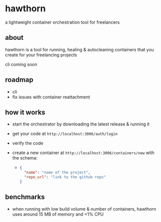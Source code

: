 # hawthorn

a lightweight container orchestration tool for freelancers

## about

hawthorn is a tool for running, healing & autocleaning containers that you create for your freelancing projects

cli coming soon

## roadmap

- cli
- fix issues with container reattachment

## how it works

- start the orchestrator by downloading the latest release & running it
- get your code at `http://localhost:3006/auth/login`
- verify the code
- create a new container at `http://localhost:3006/containers/new` with the schema:

  - ```json
    {
      "name": "name of the project",
      "repo_url": "link to the github repo"
    }
    ```

## benchmarks

- when running with low build volume & number of containers, hawthorn uses around 15 MB of memory and <1% CPU

